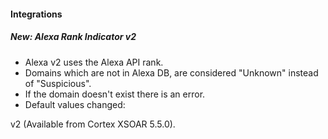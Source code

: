 
#### Integrations
##### New: Alexa Rank Indicator v2
- Alexa v2 uses the Alexa API rank.
- Domains which are not in Alexa DB, are considered "Unknown" instead of "Suspicious".
- If the domain doesn't exist there is an error.
- Default values changed:

v2 (Available from Cortex XSOAR 5.5.0).